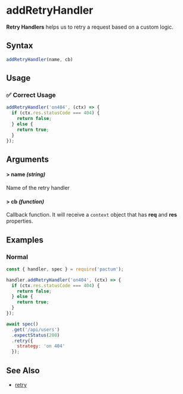 # addRetryHandler

**Retry Handlers** helps us to retry a request based on a custom logic.

## Syntax

```js
addRetryHandler(name, cb)
```

## Usage

### ✅  Correct Usage

```js
addRetryHandler('on404', (ctx) => {
  if (ctx.res.statusCode === 404) {
    return false;
  } else {
    return true;
  }
});
```

## Arguments

#### > name *(string)*

Name of the retry handler

#### > cb *(function)*

Callback function. It will receive a `context` object that has **req** and **res** properties.

## Examples

### Normal

```js
const { handler, spec } = require('pactum');

handler.addRetryHandler('on404', (ctx) => {
  if (ctx.res.statusCode === 404) {
    return false;
  } else {
    return true;
  }
});

await spec()
  .get('/api/users')
  .expectStatus(200)
  .retry({
    strategy: 'on 404'
  });
```

## See Also

- [retry](/api/requests/retry)